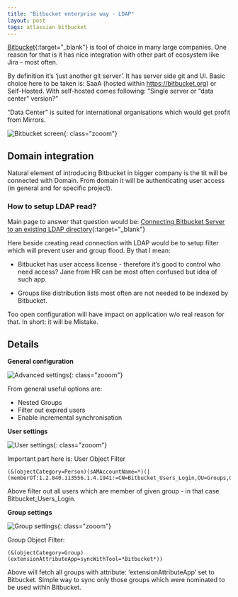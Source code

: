 ```yaml
---
title: "Bitbucket enterprise way - LDAP"
layout: post
tags: atlassian bitbucket
---
```


[Bitbucket](https://www.atlassian.com/software/bitbucket/){:target="_blank"} is tool of choice in many large companies. One reason for that is it has nice integration with other part of ecosystem like Jira - most often.

By definition it’s ‘just another git server’. It has server side git and UI. Basic choice here to be taken is: SaaA (hosted within https://bitbucket.org) or Self-Hosted. With self-hosted comes following: “Single server or “data center” version?”

“Data Center” is suited for international organisations which would get profit from Mirrors.

![Bitbucket screen](/blog/images/bugfix123-bug_remove_extra_padding.png "Bitbucket screen"){: class="zooom"}

## Domain integration

Natural element of introducing Bitbucket in bigger company is the tit will be connected with Domain. From domain it will be authenticating user access (in general and for specific project).

### How to setup LDAP read?
Main page to answer that question would be: [Connecting Bitbucket Server to an existing LDAP directory](https://confluence.atlassian.com/bitbucketserver/connecting-bitbucket-server-to-an-existing-ldap-directory-776640403.html){:target="_blank"}

Here beside creating read connection with LDAP would be to setup filter which will prevent user and group flood. By that I mean: 

- Bitbucket has user access license - therefore it’s good to control who need access? Jane from HR can be most often confused but idea of such app. 

- Groups like distribution lists most often are not needed to be indexed by Bitbucket. 

Too open configuration will have impact on application w/o real reason for that. In short: it will be Mistake.

## Details

**General configuration**

![Advanced settings](/blog/images/advanced_settings.png "Advanced settings"){: class="zooom"}

From general useful options are:

* Nested Groups
* Filter out expired users
* Enable incremental synchronisation

**User settings**

![User settings](/blog/images/user_schema_settings.png "User settings"){: class="zooom"}

Important part here is: User Object Filter 
```
(&(objectCategory=Person)(sAMAccountName=*)(|(memberOf:1.2.840.113556.1.4.1941:=CN=Bitbucket_Users_Login,OU=Groups,OU=Global,DC=domain,DC=com)))
```

Above filter out all users which are member of given group - in that case Bitbucket_Users_Login.

**Group settings**

![Group settings](/blog/images/group_schema_settings.png "Group settings"){: class="zooom"}

Group Object Filter: 
```
(&(objectCategory=Group)(extensionAttributeApp=syncWithTool=*Bitbucket*))
```
Above will fetch all groups with attribute: ‘extensionAttributeApp’ set to Bitbucket. Simple way to sync only those groups which were nominated to be used within Bitbucket.